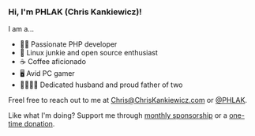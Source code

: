 ### Hi, I'm PHLAK (Chris Kankiewicz)!

I am a...

  - 👨‍💻 Passionate PHP developer
  - 🐧 Linux junkie and open source enthusiast
  - ☕ Coffee aficionado
  - 🖥️ Avid PC gamer
  - 👨‍👩‍👧‍👦 Dedicated husband and proud father of two

Freel free to reach out to me at <Chris@ChrisKankiewicz.com> or [@PHLAK](https://twitter.com/PHLAK).

Like what I'm doing? Support me through [monthly sponsorship](https://github.com/users/PHLAK/sponsorship) or a [one-time donation](https://paypal.me/ChrisKankiewicz).

